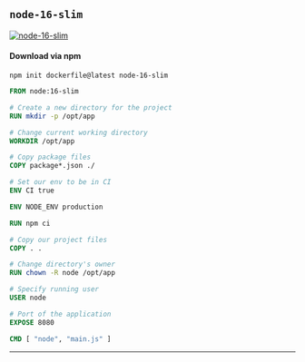 ## `node-16-slim`


[![node-16-slim](https://github.com/seanghay/dockerfile/actions/workflows/node-16-slim.yml/badge.svg)](https://github.com/seanghay/dockerfile/actions/workflows/node-16-slim.yml)

#### Download via npm

```
npm init dockerfile@latest node-16-slim
```

```dockerfile
FROM node:16-slim

# Create a new directory for the project
RUN mkdir -p /opt/app

# Change current working directory
WORKDIR /opt/app

# Copy package files
COPY package*.json ./

# Set our env to be in CI
ENV CI true

ENV NODE_ENV production

RUN npm ci

# Copy our project files
COPY . .

# Change directory's owner
RUN chown -R node /opt/app

# Specify running user
USER node

# Port of the application
EXPOSE 8080

CMD [ "node", "main.js" ]

```


---

